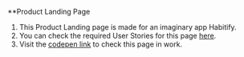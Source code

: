 **Product Landing Page

1. This Product Landing page is made for an imaginary app Habitify.
2. You can check the required User Stories for this page [here](https://www.freecodecamp.org/learn/responsive-web-design/responsive-web-design-projects/build-a-product-landing-page).
3. Visit the [codepen link](https://codepen.io/amankr1619/pen/KKVMwGp) to check this page in work.
